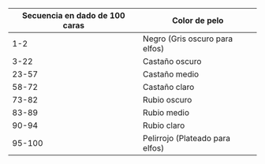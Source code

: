 | Secuencia en dado de 100 caras | Color de pelo                   |
|--------------------------------|---------------------------------|
| 1-2                            | Negro (Gris oscuro para elfos)  |
| 3-22                           | Castaño oscuro                  |
| 23-57                          | Castaño medio                   |
| 58-72                          | Castaño claro                   |
| 73-82                          | Rubio oscuro                    |
| 83-89                          | Rubio medio                     |
| 90-94                          | Rubio claro                     |
| 95-100                         | Pelirrojo (Plateado para elfos) |